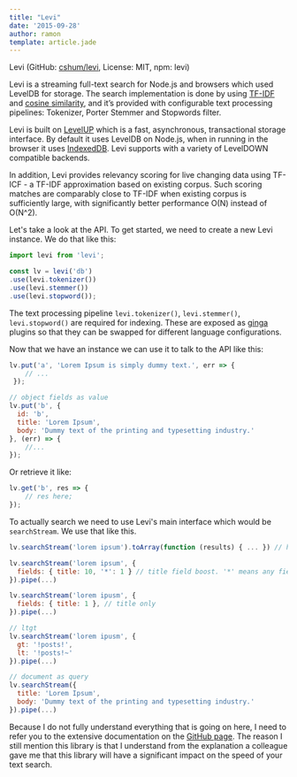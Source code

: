 ```yaml
---
title: "Levi"
date: '2015-09-28'
author: ramon
template: article.jade
---
```


Levi (GitHub: [cshum/levi](https://github.com/cshum/levi), License: MIT, npm: levi)

Levi is a streaming full-text search for Node.js and browsers which used LevelDB for storage.
The search implementation is done by using [TF-IDF](https://en.wikipedia.org/wiki/Tf%E2%80%93idf) and [cosine similarity](https://en.wikipedia.org/wiki/Cosine_similarity), and it’s provided with configurable text processing pipelines: Tokenizer, Porter Stemmer and Stopwords filter.

Levi is built on [LevelUP](https://github.com/Level/levelup) which is a fast, asynchronous, transactional storage interface. By default it uses LevelDB on Node.js, when in running in the browser it uses [IndexedDB](https://github.com/maxogden/level.js). Levi supports with a variety of LevelDOWN compatible backends.

In addition, Levi provides relevancy scoring for live changing data using TF-ICF - a TF-IDF approximation based on existing corpus. Such scoring matches are comparably close to TF-IDF when existing corpus is sufficiently large, with significantly better performance O(N) instead of O(N^2).

Let's take a look at the API. To get started, we need to create a new Levi instance. We do that like this:

```javascript
import levi from 'levi';

const lv = levi('db')
.use(levi.tokenizer())
.use(levi.stemmer())
.use(levi.stopword());
```
The text processing pipeline `levi.tokenizer()`, `levi.stemmer()`, `levi.stopword()` are required for indexing. These are exposed as [ginga](https://github.com/cshum/ginga) plugins so that they can be swapped for different language configurations.

Now that we have an instance we can use it to talk to the API like this:

```javascript
lv.put('a', 'Lorem Ipsum is simply dummy text.', err => {
    // ...
 });

// object fields as value
lv.put('b', {
  id: 'b',
  title: 'Lorem Ipsum',
  body: 'Dummy text of the printing and typesetting industry.'
}, (err) => {
    //...
});
```

Or retrieve it like:
```javascript
lv.get('b', res => {
    // res here;
});
```

To actually search we need to use Levi's main interface which would be `searchStream`. We use that like this.

```javascript
lv.searchStream('lorem ipsum').toArray(function (results) { ... }) // highland method

lv.searchStream('lorem ipsum', {
  fields: { title: 10, '*': 1 } // title field boost. '*' means any field
}).pipe(...)

lv.searchStream('lorem ipusm', {
  fields: { title: 1 }, // title only
}).pipe(...)

// ltgt
lv.searchStream('lorem ipusm', {
  gt: '!posts!',
  lt: '!posts!~'
}).pipe(...)

// document as query
lv.searchStream({
  title: 'Lorem Ipsum',
  body: 'Dummy text of the printing and typesetting industry.'
}).pipe(...)

```

Because I do not fully understand everything that is going on here, I need to refer you to the extensive documentation on the [GitHub page](https://github.com/cshum/levi). The reason I still mention this library is that I understand from the explanation a colleague gave me that this library will have a significant impact on the speed of your text search.
